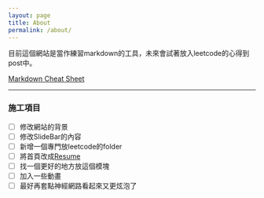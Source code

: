 ```yaml
---
layout: page
title: About
permalink: /about/
---
```


目前這個網站是當作練習markdown的工具，未來會試著放入leetcode的心得到post中。

[Markdown Cheat Sheet](https://www.markdownguide.org/cheat-sheet/)

---
### 施工項目

- [ ] 修改網站的背景
- [ ] 修改SlideBar的內容
- [ ] 新增一個專門放leetcode的folder
- [ ] 將首頁改成[Resume](https://wetshirt.github.io/)
- [ ] 找一個更好的地方放這個模塊
- [ ] 加入一些動畫
- [ ] 最好再套點神經網路看起來又更炫泡了 